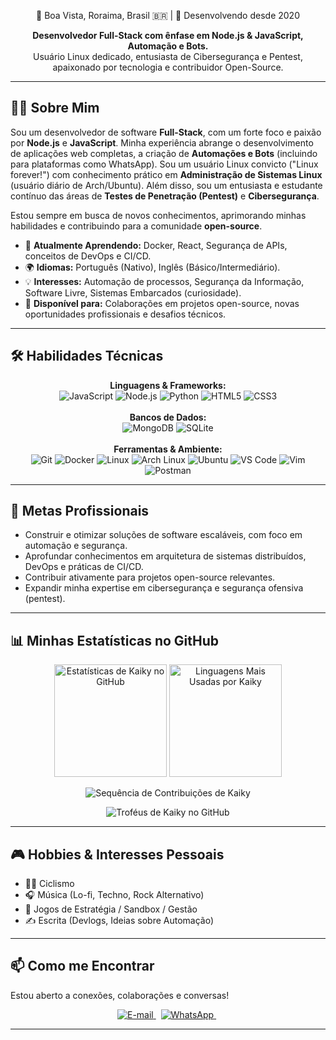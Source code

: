 <p align="center">
  📍 Boa Vista, Roraima, Brasil 🇧🇷 | 🚀 Desenvolvendo desde 2020
</p>

<p align="center">
  <strong>Desenvolvedor Full-Stack com ênfase em Node.js & JavaScript, Automação e Bots.</strong> <br>
  Usuário Linux dedicado, entusiasta de Cibersegurança e Pentest, apaixonado por tecnologia e contribuidor Open-Source.
</p>

---

## 👨‍💻 Sobre Mim

Sou um desenvolvedor de software **Full-Stack**, com um forte foco e paixão por **Node.js** e **JavaScript**. Minha experiência abrange o desenvolvimento de aplicações web completas, a criação de **Automações e Bots** (incluindo para plataformas como WhatsApp). Sou um usuário Linux convicto ("Linux forever!") com conhecimento prático em **Administração de Sistemas Linux** (usuário diário de Arch/Ubuntu). Além disso, sou um entusiasta e estudante contínuo das áreas de **Testes de Penetração (Pentest)** e **Cibersegurança**.

Estou sempre em busca de novos conhecimentos, aprimorando minhas habilidades e contribuindo para a comunidade **open-source**.

- 🌱 **Atualmente Aprendendo:** Docker, React, Segurança de APIs, conceitos de DevOps e CI/CD.
- 🌍 **Idiomas:** Português (Nativo), Inglês (Básico/Intermediário).
- 💡 **Interesses:** Automação de processos, Segurança da Informação, Software Livre, Sistemas Embarcados (curiosidade).
- 🤝 **Disponível para:** Colaborações em projetos open-source, novas oportunidades profissionais e desafios técnicos.

---

## 🛠️ Habilidades Técnicas

<p align="center">
  <strong>Linguagens & Frameworks:</strong><br>
  <img src="https://img.shields.io/badge/JavaScript-F7DF1E?style=for-the-badge&logo=javascript&logoColor=black" alt="JavaScript">
  <img src="https://img.shields.io/badge/Node.js-339933?style=for-the-badge&logo=nodedotjs&logoColor=white" alt="Node.js">
  <img src="https://img.shields.io/badge/Python-3776AB?style=for-the-badge&logo=python&logoColor=white" alt="Python">
  <img src="https://img.shields.io/badge/HTML5-E34F26?style=for-the-badge&logo=html5&logoColor=white" alt="HTML5">
  <img src="https://img.shields.io/badge/CSS3-1572B6?style=for-the-badge&logo=css3&logoColor=white" alt="CSS3">
  <br><br>
  <strong>Bancos de Dados:</strong><br>
  <img src="https://img.shields.io/badge/MongoDB-47A248?style=for-the-badge&logo=mongodb&logoColor=white" alt="MongoDB">
  <img src="https://img.shields.io/badge/SQLite-003B57?style=for-the-badge&logo=sqlite&logoColor=white" alt="SQLite">
  <br><br>
  <strong>Ferramentas & Ambiente:</strong><br>
  <img src="https://img.shields.io/badge/Git-F05032?style=for-the-badge&logo=git&logoColor=white" alt="Git">
  <img src="https://img.shields.io/badge/Docker-2496ED?style=for-the-badge&logo=docker&logoColor=white" alt="Docker"> 
  <img src="https://img.shields.io/badge/Linux-FCC624?style=for-the-badge&logo=linux&logoColor=black" alt="Linux">
  <img src="https://img.shields.io/badge/Arch%20Linux-1793D1?style=for-the-badge&logo=archlinux&logoColor=white" alt="Arch Linux">
  <img src="https://img.shields.io/badge/Ubuntu-E95420?style=for-the-badge&logo=ubuntu&logoColor=white" alt="Ubuntu">
  <img src="https://img.shields.io/badge/Visual%20Studio%20Code-007ACC?style=for-the-badge&logo=visualstudiocode&logoColor=white" alt="VS Code">
   <img src="https://img.shields.io/badge/Vim-019733?style=for-the-badge&logo=vim&logoColor=white" alt="Vim">
  <img src="https://img.shields.io/badge/Postman-FF6C37?style=for-the-badge&logo=postman&logoColor=white" alt="Postman">
</p>

---

## 🎯 Metas Profissionais

- Construir e otimizar soluções de software escaláveis, com foco em automação e segurança.
- Aprofundar conhecimentos em arquitetura de sistemas distribuídos, DevOps e práticas de CI/CD.
- Contribuir ativamente para projetos open-source relevantes.
- Expandir minha expertise em cibersegurança e segurança ofensiva (pentest).

---

## 📊 Minhas Estatísticas no GitHub

<p align="center">
  <img height="180em" src="https://github-readme-stats.vercel.app/api?username=kaikygr&show_icons=true&theme=radical&hide_border=true&count_private=true&include_all_commits=true&rank_icon=github" alt="Estatísticas de Kaiky no GitHub">
  <img height="180em" src="https://github-readme-stats.vercel.app/api/top-langs/?username=kaikygr&layout=compact&langs_count=8&theme=radical&hide_border=true" alt="Linguagens Mais Usadas por Kaiky">
</p>
<p align="center">
  <img src="https://github-readme-streak-stats.herokuapp.com/?user=kaikygr&theme=radical&hide_border=true" alt="Sequência de Contribuições de Kaiky">
</p>
<p align="center">
  <img src="https://github-profile-trophy.vercel.app/?username=kaikygr&theme=dracula&no-frame=true&no-bg=true&margin-w=15&margin-h=15" alt="Troféus de Kaiky no GitHub">
</p>

---

## 🎮 Hobbies & Interesses Pessoais

- 🚴‍♂️ Ciclismo
- 🎧 Música (Lo-fi, Techno, Rock Alternativo)
- 🎲 Jogos de Estratégia / Sandbox / Gestão
- ✍️ Escrita (Devlogs, Ideias sobre Automação)

---

## 📫 Como me Encontrar

Estou aberto a conexões, colaborações e conversas!

<p align="center">
  <a href="mailto:kaikygomesribeiroof@gmail.com" target="_blank">
    <img src="https://img.shields.io/badge/Gmail-D14836?style=for-the-badge&logo=gmail&logoColor=white" alt="E-mail">
  </a>
  &nbsp; <a href="https://wa.me/5595991264582" target="_blank">
    <img src="https://img.shields.io/badge/WhatsApp-25D366?style=for-the-badge&logo=whatsapp&logoColor=white" alt="WhatsApp">
  </a>
   &nbsp; </p>

---
